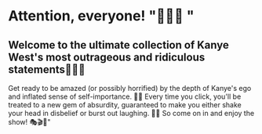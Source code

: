 # Attention, everyone! "🚨🚨🚨 "
 ## Welcome to the ultimate collection of Kanye West's most outrageous and ridiculous statements📣📣📣
 Get ready to be amazed (or possibly horrified) by the depth of Kanye's ego and inflated sense of self-importance. 🤦‍♂️ Every time you click, you'll be treated to a new gem of absurdity, guaranteed to make you either shake your head in disbelief or burst out laughing. 🤣😂 So come on in and enjoy the show! 🎭🎬🎤"
